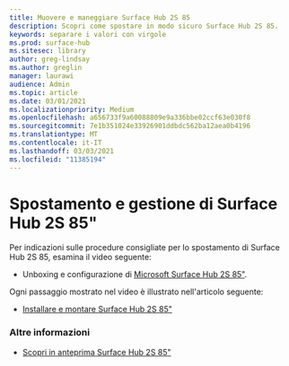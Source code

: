 ```yaml
---
title: Muovere e maneggiare Surface Hub 2S 85
description: Scopri come spostare in modo sicuro Surface Hub 2S 85.
keywords: separare i valori con virgole
ms.prod: surface-hub
ms.sitesec: library
author: greg-lindsay
ms.author: greglin
manager: laurawi
audience: Admin
ms.topic: article
ms.date: 03/01/2021
ms.localizationpriority: Medium
ms.openlocfilehash: a656733f9a60088809e9a336bbe02ccf63e030f8
ms.sourcegitcommit: 7e1b351024e33926901ddbdc562ba12aea0b4196
ms.translationtype: MT
ms.contentlocale: it-IT
ms.lasthandoff: 03/03/2021
ms.locfileid: "11385194"
---
```

# <a name="moving-and-handling-surface-hub-2s-85"></a>Spostamento e gestione di Surface Hub 2S 85"

Per indicazioni sulle procedure consigliate per lo spostamento di Surface Hub 2S 85, esamina il video seguente: 
- Unboxing e configurazione di [Microsoft Surface Hub 2S 85"](https://www.microsoft.com/zh-cn/videoplayer/embed/RE4MRqV). 

Ogni passaggio mostrato nel video è illustrato nell'articolo seguente:

- [Installare e montare Surface Hub 2S 85"](surface-hub-2s-85-install-mount.md)

### <a name="learn-more"></a>Altre informazioni

- [Scopri in anteprima Surface Hub 2S 85"](https://techcommunity.microsoft.com/t5/surface-it-pro-blog/inside-look-at-the-new-surface-hub-2s-85/ba-p/1721773)


